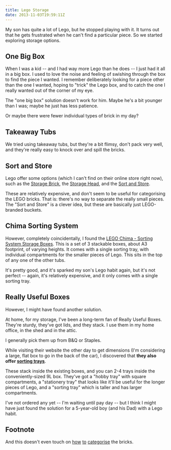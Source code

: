 ```yaml
---
title: Lego Storage
date: 2013-11-03T19:59:11Z
---
```

My son has quite a lot of Lego, but he stopped playing with it. It turns out
that he gets frustrated when he can't find a particular piece. So we started
exploring storage options.

## One Big Box

When I was a kid -- and I had way more Lego than he does -- I just had it all
in a big box. I used to love the noise and feeling of swishing through the box
to find the piece I wanted. I remember deliberately looking for a piece other
than the one I wanted, hoping to "trick" the Lego box, and to catch the one I
really wanted out of the corner of my eye.

The "one big box" solution doesn't work for him. Maybe he's a bit younger than
I was; maybe he just has less patience.

Or maybe there were fewer individual types of brick in my day?

## Takeaway Tubs

We tried using takeaway tubs, but they're a bit flimsy, don't pack very well,
and they're really easy to knock over and spill the bricks.

## Sort and Store

Lego offer some options (which I can't find on their online store right now),
such as the [Storage
Brick](http://www.amazon.co.uk/Lego-Storage-Brick-8-Yellow/dp/B003NE5L9A), the
[Storage
Head](http://www.amazon.co.uk/Lego-40321232-Storage-Head-Large/dp/B003NE5L86),
and the [Sort and
Store](http://www.amazon.co.uk/Lego-Sort-Store-Cheeky-Face/dp/B007I0C5NA).

These are relatively expensive, and don't seem to be useful for categorising
the LEGO bricks. That is: there's no way to separate the really small pieces.
The "Sort and Store" is a clever idea, but these are basically just
LEGO-branded buckets. 

## Chima Sorting System 

However, completely coincidentally, I found the [LEGO Chima - Sorting System
Storage
Boxes](http://www.aplaceforeverything.co.uk/home-storage/lego-storage-box-sorting-system-chima).
This is a set of 3 stackable boxes, about A3 footprint, of varying heights. It
comes with a single sorting tray, with individual compartments for the smaller
pieces of Lego. This sits in the top of any one of the other tubs.

It's pretty good, and it's sparked my son's Lego habit again, but it's not
perfect -- again, it's relatively expensive, and it only comes with a single
sorting tray.

## Really Useful Boxes

However, I might have found another solution.

At home, for my storage, I've been a long-term fan of Really Useful Boxes.
They're sturdy, they've got lids, and they stack. I use them in my home office,
in the shed and in the attic.

I generally pick them up from B&Q or Staples.

While visiting their website the other day to get dimensions (I'm considering a
large, flat box to go in the back of the car), I discovered that **they also
offer [sorting
trays](http://www.reallyusefulproducts.co.uk/uk/html/traydetails.php)**.

These stack inside the existing boxes, and you can 2-4 trays inside the
conveniently-sized 9L box. They've got a "hobby tray" with square compartments,
a "stationery tray" that looks like it'll be useful for the longer pieces of
Lego, and a "sorting tray" which is taller and has larger compartments.

I've not ordered any yet -- I'm waiting until pay day -- but I think I might
have just found the solution for a 5-year-old boy (and his Dad) with a Lego
habit.

## Footnote

And this doesn't even touch on
[how](http://www.brothers-brick.com/2009/11/08/sorting-organizing-and-storing-your-lego-the-second-hobby-essay/)
[to](http://www.brothers-brick.com/2010/06/27/sorting-lego-how-do-you-actually-get-it-done/)
[categorise](http://www.evilmadscientist.com/2008/how-to-organize-your-lego-bricks-for-efficient-building/)
the bricks.
